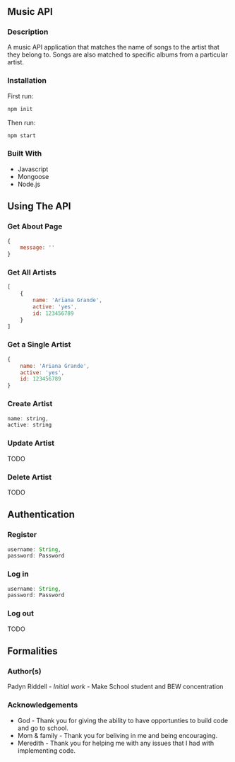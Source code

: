 # 

## Music API
### Description

A music API application that matches the name of songs to the artist that they belong to. Songs are also matched to specific albums from a particular artist.

### Installation

First run:
```js
npm init
```

Then run:
```js
npm start
```

### Built With

* Javascript
* Mongoose
* Node.js

## Using The API
### Get About Page

```js
{
    message: ''
}
```


### Get All Artists

```js
[
    {
        name: 'Ariana Grande',
        active: 'yes',
        id: 123456789
    }
]
```

### Get a Single Artist

```js
{
    name: 'Ariana Grande',
    active: 'yes',
    id: 123456789
}
```

### Create Artist

```js
name: string,
active: string
```

### Update Artist

TODO

### Delete Artist

TODO

## Authentication
### Register

```js
username: String,
password: Password
```

### Log in

```js
username: String,
password: Password
```

### Log out

TODO

## Formalities
### Author(s)

Padyn Riddell - <i>Initial work</i> - Make School student and BEW concentration

### Acknowledgements

* God - Thank you for giving the ability to have opportunties to build code and go to school.
* Mom & family - Thank you for beliving in me and being encouraging.
* Meredith - Thank you for helping me with any issues that I had with implementing code.